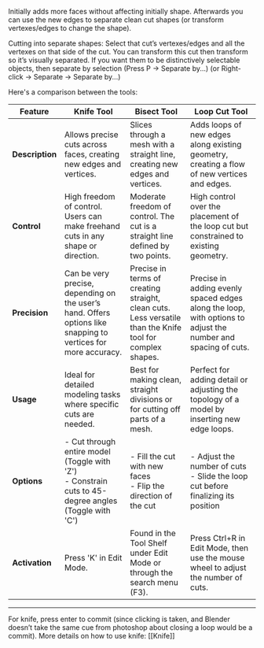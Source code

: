 
Initially adds more faces without affecting initially shape. Afterwards you can use the new edges to separate clean cut shapes (or transform vertexes/edges to change the shape).

Cutting into separate shapes: Select that cut’s vertexes/edges and all the vertexes on that side of the cut. You can transform this cut then transform so it’s visually separated. If you want them to be distinctively selectable objects, then separate by selection (Press P → Separate by...) (or Right-click → Separate → Separate by...)

Here's a comparison between the tools:

| Feature         | Knife Tool                                         | Bisect Tool                                       | Loop Cut Tool                                      |
|-----------------|----------------------------------------------------|---------------------------------------------------|----------------------------------------------------|
| **Description**   | Allows precise cuts across faces, creating new edges and vertices. | Slices through a mesh with a straight line, creating new edges and vertices. | Adds loops of new edges along existing geometry, creating a flow of new vertices and edges. |
| **Control**       | High freedom of control. Users can make freehand cuts in any shape or direction. | Moderate freedom of control. The cut is a straight line defined by two points. | High control over the placement of the loop cut but constrained to existing geometry. |
| **Precision**     | Can be very precise, depending on the user’s hand. Offers options like snapping to vertices for more accuracy. | Precise in terms of creating straight, clean cuts. Less versatile than the Knife tool for complex shapes. | Precise in adding evenly spaced edges along the loop, with options to adjust the number and spacing of cuts. |
| **Usage**         | Ideal for detailed modeling tasks where specific cuts are needed. | Best for making clean, straight divisions or for cutting off parts of a mesh. | Perfect for adding detail or adjusting the topology of a model by inserting new edge loops. |
| **Options**       | - Cut through entire model (Toggle with 'Z')<br>- Constrain cuts to 45-degree angles (Toggle with 'C') | - Fill the cut with new faces<br>- Flip the direction of the cut | - Adjust the number of cuts<br>- Slide the loop cut before finalizing its position |
| **Activation**    | Press 'K' in Edit Mode.                            | Found in the Tool Shelf under Edit Mode or through the search menu (F3). | Press Ctrl+R in Edit Mode, then use the mouse wheel to adjust the number of cuts. |


---


For knife, press enter to commit (since clicking is taken, and Blender doesn’t take the same cue from photoshop about closing a loop would be a commit). More details on how to use knife: [[Knife]]